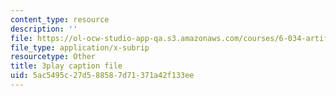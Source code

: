 ```yaml
---
content_type: resource
description: ''
file: https://ol-ocw-studio-app-qa.s3.amazonaws.com/courses/6-034-artificial-intelligence-fall-2010/5ac5495c27d588587d71371a42f133ee_hM2EAvMkhtk.srt
file_type: application/x-subrip
resourcetype: Other
title: 3play caption file
uid: 5ac5495c-27d5-8858-7d71-371a42f133ee
---
```

